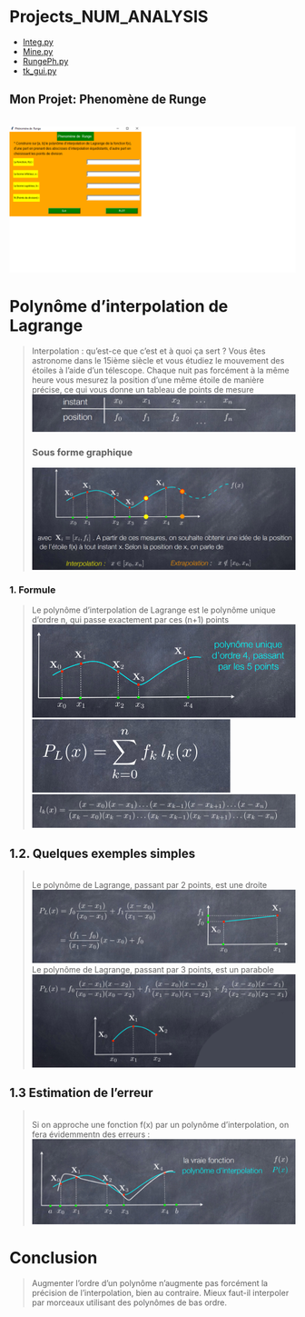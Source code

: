 # Projects_NUM_ANALYSIS

- [Integ.py](#Integ.py)
- [Mine.py](#Mine.py)
- [RungePh.py](#RungePh.py)
- [tk_gui.py](#tk_gui.py)



## Mon Projet: Phenomène de  Runge 

<br><img src="GIF.gif"> <br>
# Polynôme d’interpolation de Lagrange
>Interpolation : qu’est-ce que c’est et à quoi ça sert ?
Vous êtes astronome dans le 15ième siècle et vous étudiez le mouvement des étoiles à
l’aide d’un télescope. Chaque nuit pas forcément à la même heure vous mesurez la position
d’une même étoile de manière précise, ce qui vous donne un tableau de points de mesure 
><br><img src="1.png">
>### Sous forme graphique
><img src="2.png">

### 1. Formule
>Le polynôme d’interpolation de Lagrange est le polynôme unique d’ordre n, qui
passe exactement par ces (n+1) points
><br><img src="3.png">
><br><img src="4.png">
><br><img src="5.png">
## 1.2. Quelques exemples simples
><br> Le polynôme de Lagrange, passant par 2 points, est une droite 
><br><img src="6.png">
><br> Le polynôme de Lagrange, passant par 3 points, est un parabole
><br><img src="7.png">
## 1.3 Estimation de l’erreur
> <br>Si on approche une fonction f(x) par un polynôme d’interpolation, on fera évidemmentn des erreurs : 
><br><img src="8.png">
# Conclusion
>Augmenter l’ordre d’un polynôme n’augmente pas forcément la précision de l’interpolation, bien au contraire. Mieux faut-il interpoler par morceaux utilisant des polynômes de bas ordre. 
